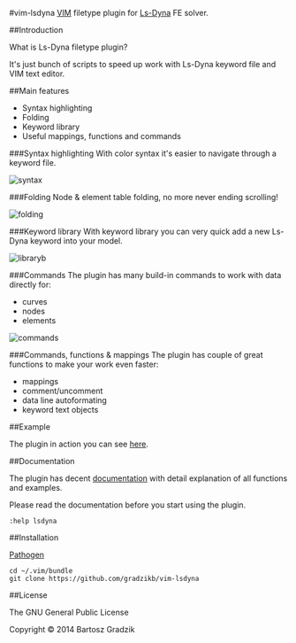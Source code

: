 #vim-lsdyna
[VIM](http://www.vim.org/) filetype plugin for [Ls-Dyna](http://www.lstc.com) FE solver.

##Introduction

What is Ls-Dyna filetype plugin?

It's just bunch of scripts to speed up work with Ls-Dyna keyword file and VIM text editor.

##Main features
- Syntax highlighting
- Folding
- Keyword library
- Useful mappings, functions and commands

###Syntax highlighting
With color syntax it's easier to navigate through a keyword file.

![syntax](https://raw.github.com/wiki/gradzikb/vim-lsdyna/gifs/syntax.gif)

###Folding
Node & element table folding, no more never ending scrolling!

![folding](https://raw.github.com/wiki/gradzikb/vim-lsdyna/gifs/folding.gif)

###Keyword library
With keyword library you can very quick add a new Ls-Dyna keyword into your model.

![libraryb](https://raw.github.com/wiki/gradzikb/vim-lsdyna/gifs/omni-completion.gif)


###Commands
The plugin has many build-in commands to work with data directly for:
- curves
- nodes
- elements

![commands](https://raw.github.com/wiki/gradzikb/vim-lsdyna/gifs/commands.gif)


###Commands, functions & mappings
The plugin has couple of great functions to make your work even faster:
- mappings
- comment/uncomment
- data line autoformating
- keyword text objects

##Example

The plugin in action you can see [here](https://www.youtube.com/watch?v=5a62UACiBA0&feature=youtu.be).

##Documentation

The plugin has decent [documentation](https://github.com/gradzikb/vim-lsdyna/blob/master/doc/lsdyna.txt) with detail explanation of all functions and examples.

Please read the documentation before you start using the plugin.

`:help lsdyna`

##Installation

[Pathogen](https://github.com/tpope/vim-pathogen)

```
cd ~/.vim/bundle
git clone https://github.com/gradzikb/vim-lsdyna
```

##License

The GNU General Public License

Copyright &copy; 2014 Bartosz Gradzik
